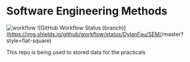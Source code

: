 # Software Engineering Methods
![workflow](https://github.com/DylanFau/SEM/actions/workflows/main.yml/badge.svg)
![GitHub Workflow Status (branch)](https://img.shields.io/github/workflow/status/DylanFau/SEM/<action name taken from main.yml>/master?style=flat-square)

This repo is being used to stored data for the practicals